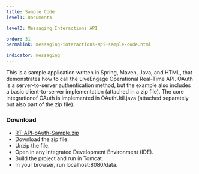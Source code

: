 ```yaml
---
title: Sample Code
level1: Documents

level3: Messaging Interactions API

order: 31
permalink: messaging-interactions-api-sample-code.html

indicator: messaging
---
```


This is a sample application written in Spring, Maven, Java, and HTML, that demonstrates how to call the LiveEngage Operational Real-Time API. OAuth is a server-to-server authentication method, but the example also includes a basic client-to-server implementation (attached in a zip file).
The core integrationof OAuth is implemented in OAuthUtil.java (attached separately but also part of the zip file).

### Download

* [RT-API-oAuth-Sample.zip](https://ce-sr.s3.amazonaws.com/Operational%20Real-Time/RT-API-oAuth-Sample.zip)
* Download the zip file.
* Unzip the file.
* Open in any Integrated Development Environment (IDE).
* Build the project and run in Tomcat.
* In your browser, run localhost:8080/data.
